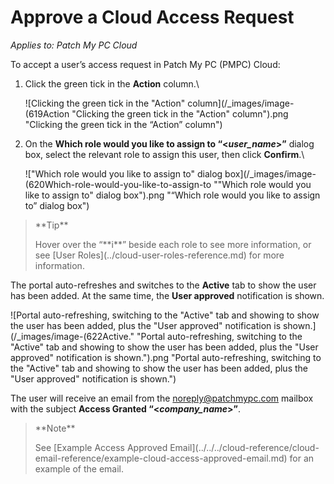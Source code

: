 # Approve a Cloud Access Request

_Applies to: Patch My PC Cloud_

To accept a user’s access request in Patch My PC (PMPC) Cloud:

1.  Click the green tick in the **Action** column.\


    ![Clicking the green tick in the "Action" column](/_images/image-(619Action "Clicking the green tick in the \"Action\" column").png "Clicking the green tick in the “Action” column")


2.  On the **Which role would you like to assign to “<**_**user\_name**_**>”** dialog box, select the relevant role to assign this user, then click **Confirm**.\


    !["Which role would you like to assign to" dialog box](/_images/image-(620Which-role-would-you-like-to-assign-to "\"Which role would you like to assign to\" dialog box").png "“Which role would you like to assign to” dialog box")

<blockquote class="wp-block-quote">
<p>**Tip**</p>
<p>Hover over the “**i**” beside each role to see more information, or see [User Roles](../cloud-user-roles-reference.md) for more information.</p>
</blockquote>

The portal auto-refreshes and switches to the **Active** tab to show the user has been added. At the same time, the **User approved** notification is shown.

![Portal auto-refreshing, switching to the "Active" tab and showing to show the user has been added, plus the "User approved" notification is shown.](/_images/image-(622Active." "Portal auto-refreshing, switching to the \"Active\" tab and showing to show the user has been added, plus the \"User approved\" notification is shown.").png "Portal auto-refreshing, switching to the &#x22;Active&#x22; tab and showing to show the user has been added, plus the &#x22;User approved&#x22; notification is shown.")

The user will receive an email from the [noreply@patchmypc.com](mailto:noreply@patchmypc.com) mailbox with the subject **Access Granted “<**_**company\_name**_**>”**.

<blockquote class="wp-block-quote">
<p>**Note**</p>
<p>See [Example Access Approved Email](../../../cloud-reference/cloud-email-reference/example-cloud-access-approved-email.md) for an example of the email.</p>
</blockquote>
